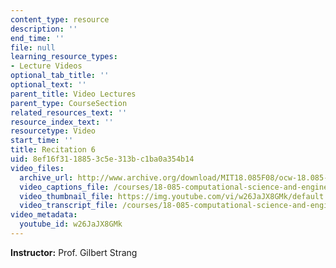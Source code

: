 ```yaml
---
content_type: resource
description: ''
end_time: ''
file: null
learning_resource_types:
- Lecture Videos
optional_tab_title: ''
optional_text: ''
parent_title: Video Lectures
parent_type: CourseSection
related_resources_text: ''
resource_index_text: ''
resourcetype: Video
start_time: ''
title: Recitation 6
uid: 8ef16f31-1885-3c5e-313b-c1ba0a354b14
video_files:
  archive_url: http://www.archive.org/download/MIT18.085F08/ocw-18.085-f08-rec06_300k.mp4
  video_captions_file: /courses/18-085-computational-science-and-engineering-i-fall-2008/809fa3bea05850a9baf219bfe27c8f4d_w26JaJX8GMk.vtt
  video_thumbnail_file: https://img.youtube.com/vi/w26JaJX8GMk/default.jpg
  video_transcript_file: /courses/18-085-computational-science-and-engineering-i-fall-2008/d343bf773407f2af0bbca125b54612ee_w26JaJX8GMk.pdf
video_metadata:
  youtube_id: w26JaJX8GMk
---
```


**Instructor:** Prof. Gilbert Strang